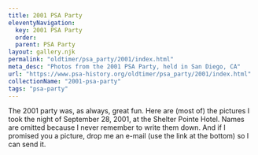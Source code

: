```yaml
---
title: 2001 PSA Party
eleventyNavigation:
  key: 2001 PSA Party
  order:
  parent: PSA Party
layout: gallery.njk
permalink: "oldtimer/psa_party/2001/index.html"
meta_desc: "Photos from the 2001 PSA Party, held in San Diego, CA"
url: "https://www.psa-history.org/oldtimer/psa_party/2001/index.html"
collectionName: "2001-psa-party"
tags: "psa-party"
---
```

The 2001 party was, as always, great fun. Here are (most of) the pictures I took the night of September 28, 2001, at the Shelter Pointe Hotel. Names are omitted because I never remember to write them down. And if I promised you a picture, drop me an e-mail (use the link at the bottom) so I can send it.